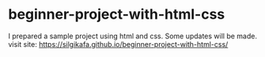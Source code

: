 # beginner-project-with-html-css 
I prepared a sample project using html and css. Some updates will be made.
visit site:  https://silgikafa.github.io/beginner-project-with-html-css/
